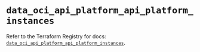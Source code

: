 # `data_oci_api_platform_api_platform_instances`

Refer to the Terraform Registry for docs: [`data_oci_api_platform_api_platform_instances`](https://registry.terraform.io/providers/oracle/oci/7.19.0/docs/data-sources/api_platform_api_platform_instances).
